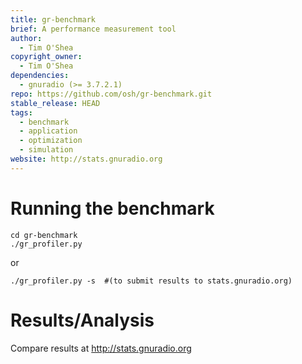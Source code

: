 ```yaml
---
title: gr-benchmark
brief: A performance measurement tool
author:
  - Tim O'Shea
copyright_owner:
  - Tim O'Shea
dependencies:
  - gnuradio (>= 3.7.2.1)
repo: https://github.com/osh/gr-benchmark.git
stable_release: HEAD
tags:
  - benchmark
  - application
  - optimization
  - simulation
website: http://stats.gnuradio.org
---
```


# Running the benchmark

    cd gr-benchmark
    ./gr_profiler.py

or

    ./gr_profiler.py -s  #(to submit results to stats.gnuradio.org)

# Results/Analysis

Compare results at
http://stats.gnuradio.org
